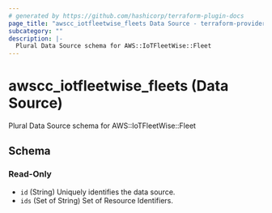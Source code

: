 ```yaml
---
# generated by https://github.com/hashicorp/terraform-plugin-docs
page_title: "awscc_iotfleetwise_fleets Data Source - terraform-provider-awscc"
subcategory: ""
description: |-
  Plural Data Source schema for AWS::IoTFleetWise::Fleet
---
```


# awscc_iotfleetwise_fleets (Data Source)

Plural Data Source schema for AWS::IoTFleetWise::Fleet



<!-- schema generated by tfplugindocs -->
## Schema

### Read-Only

- `id` (String) Uniquely identifies the data source.
- `ids` (Set of String) Set of Resource Identifiers.
